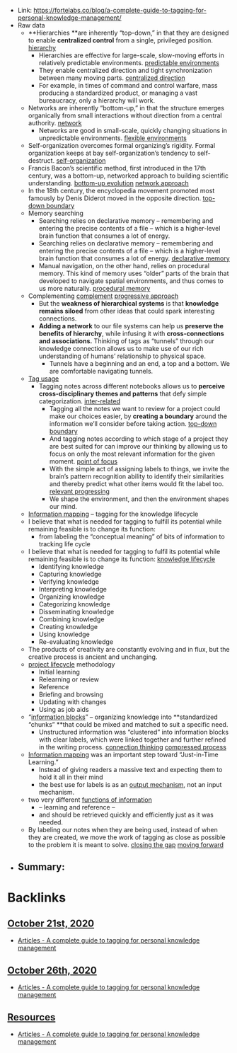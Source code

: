 - Link: https://fortelabs.co/blog/a-complete-guide-to-tagging-for-personal-knowledge-management/
- Raw data
    - **Hierarchies **are inherently “top-down,” in that they are designed to enable **centralized control** from a single, privileged position. [hierarchy](<hierarchy.md>)
        - Hierarchies are effective for large-scale, slow-moving efforts in relatively predictable environments. [predictable environments](<predictable environments.md>)
        - They enable centralized direction and tight synchronization between many moving parts. [centralized direction](<centralized direction.md>)
        - For example, in times of command and control warfare, mass producing a standardized product, or managing a vast bureaucracy, only a hierarchy will work.
    - Networks are inherently “bottom-up,” in that the structure emerges organically from small interactions without direction from a central authority. [network](<network.md>)
        - Networks are good in small-scale, quickly changing situations in unpredictable environments. [flexible environments](<flexible environments.md>)
    - Self-organization overcomes formal organizing’s rigidity. Formal organization keeps at bay self-organization’s tendency to self-destruct. [self-organization](<self-organization.md>)
    - Francis Bacon’s scientific method, first introduced in the 17th century, was a bottom-up, networked approach to building scientific understanding. [bottom-up evolution](<bottom-up evolution.md>) [network approach](<network approach.md>)
    - In the 18th century, the encyclopedia movement promoted most famously by Denis Diderot moved in the opposite direction. [top-down boundary](<top-down boundary.md>)
    - Memory searching
        - Searching relies on declarative memory – remembering and entering the precise contents of a file – which is a higher-level brain function that consumes a lot of energy.
        - Searching relies on declarative memory – remembering and entering the precise contents of a file – which is a higher-level brain function that consumes a lot of energy. [declarative memory](<declarative memory.md>)
        - Manual navigation, on the other hand, relies on procedural memory. This kind of memory uses “older” parts of the brain that developed to navigate spatial environments, and thus comes to us more naturally. [procedural memory](<procedural memory.md>)
    - Complementing [complement](<complement.md>) [progressive approach](<progressive approach.md>)
        - But the **weakness of hierarchical systems** is that **knowledge remains siloed** from other ideas that could spark interesting connections.
        - **Adding a network** to our file systems can help us **preserve the benefits of hierarchy**, while infusing it with **cross-connections and associations.** Thinking of tags as “tunnels” through our knowledge connection allows us to make use of our rich understanding of humans’ relationship to physical space.
            - Tunnels have a beginning and an end, a top and a bottom. We are comfortable navigating tunnels.
    - [Tag usage](<Tag usage.md>)
        - Tagging notes across different notebooks allows us to **perceive cross-disciplinary themes and patterns** that defy simple categorization. [inter-related](<inter-related.md>)
            - Tagging all the notes we want to review for a project could make our choices easier, by **creating a boundary** around the information we’ll consider before taking action. [top-down boundary](<top-down boundary.md>)
            - And tagging notes according to which stage of a project they are best suited for can improve our thinking by allowing us to focus on only the most relevant information for the given moment. [point of focus](<point of focus.md>)
            - With the simple act of assigning labels to things, we invite the brain’s pattern recognition ability to identify their similarities and thereby predict what other items would fit the label too. [relevant progressing](<relevant progressing.md>)
            - We shape the environment, and then the environment shapes our mind.
    - [Information mapping](<Information mapping.md>) – tagging for the knowledge lifecycle
    - I believe that what is needed for tagging to fulfill its potential while remaining feasible is to change its function:
        - from labeling the “conceptual meaning” of bits of information to tracking life cycle
    - I believe that what is needed for tagging to fulfil its potential while remaining feasible is to change its function: [knowledge lifecycle](<knowledge lifecycle.md>)
        - Identifying knowledge
        - Capturing knowledge
        - Verifying knowledge
        - Interpreting knowledge
        - Organizing knowledge
        - Categorizing knowledge
        - Disseminating knowledge
        - Combining knowledge
        - Creating knowledge
        - Using knowledge
        - Re-evaluating knowledge
    - The products of creativity are constantly evolving and in flux, but the creative process is ancient and unchanging.
    - [project lifecycle](<project lifecycle.md>) methodology
        - Initial learning
        - Relearning or review
        - Reference
        - Briefing and browsing
        - Updating with changes
        - Using as job aids
    - “[information blocks](<information blocks.md>)” – organizing knowledge into **standardized “chunks” **that could be mixed and matched to suit a specific need.
        - Unstructured information was “clustered” into information blocks with clear labels, which were linked together and further refined in the writing process. [connection thinking](<connection thinking.md>) [compressed process](<compressed process.md>)
    - [Information mapping](<Information mapping.md>) was an important step toward “Just-in-Time Learning.”
        - Instead of giving readers a massive text and expecting them to hold it all in their mind
        - the best use for labels is as an [output mechanism](<output mechanism.md>), not an input mechanism.
    - two very different [functions of information](<functions of information.md>)
        - – learning and reference –
        - and should be retrieved quickly and efficiently just as it was needed.
    - By labeling our notes when they are being used, instead of when they are created, we move the work of tagging as close as possible to the problem it is meant to solve. [closing the gap](<closing the gap.md>) [moving forward](<moving forward.md>)
- Summary:
    - 

# Backlinks
## [October 21st, 2020](<October 21st, 2020.md>)
- [Articles - A complete guide to tagging for personal knowledge management](<Articles - A complete guide to tagging for personal knowledge management.md>)

## [October 26th, 2020](<October 26th, 2020.md>)
- [Articles - A complete guide to tagging for personal knowledge management](<Articles - A complete guide to tagging for personal knowledge management.md>)

## [Resources](<Resources.md>)
- [Articles - A complete guide to tagging for personal knowledge management](<Articles - A complete guide to tagging for personal knowledge management.md>)

